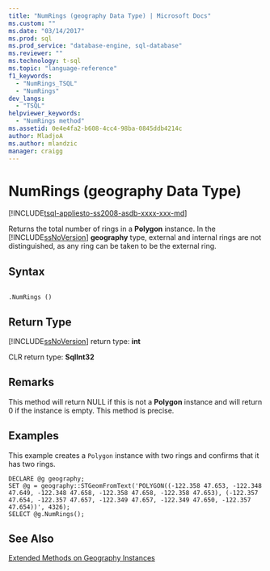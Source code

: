 ```yaml
---
title: "NumRings (geography Data Type) | Microsoft Docs"
ms.custom: ""
ms.date: "03/14/2017"
ms.prod: sql
ms.prod_service: "database-engine, sql-database"
ms.reviewer: ""
ms.technology: t-sql
ms.topic: "language-reference"
f1_keywords: 
  - "NumRings_TSQL"
  - "NumRings"
dev_langs: 
  - "TSQL"
helpviewer_keywords: 
  - "NumRings method"
ms.assetid: 0e4e4fa2-b608-4cc4-98ba-0845ddb4214c
author: MladjoA
ms.author: mlandzic 
manager: craigg
---
```

# NumRings (geography Data Type)
[!INCLUDE[tsql-appliesto-ss2008-asdb-xxxx-xxx-md](../../includes/tsql-appliesto-ss2008-asdb-xxxx-xxx-md.md)]

  Returns the total number of rings in a **Polygon** instance. In the [!INCLUDE[ssNoVersion](../../includes/ssnoversion-md.md)] **geography** type, external and internal rings are not distinguished, as any ring can be taken to be the external ring.  
  
## Syntax  
  
```  
  
.NumRings ()  
```  
  
## Return Type  
 [!INCLUDE[ssNoVersion](../../includes/ssnoversion-md.md)] return type: **int**  
  
 CLR return type: **SqlInt32**  
  
## Remarks  
 This method will return NULL if this is not a **Polygon** instance and will return 0 if the instance is empty. This method is precise.  
  
## Examples  
 This example creates a `Polygon` instance with two rings and confirms that it has two rings.  
  
```  
DECLARE @g geography;  
SET @g = geography::STGeomFromText('POLYGON((-122.358 47.653, -122.348 47.649, -122.348 47.658, -122.358 47.658, -122.358 47.653), (-122.357 47.654, -122.357 47.657, -122.349 47.657, -122.349 47.650, -122.357 47.654))', 4326);  
SELECT @g.NumRings();  
```  
  
## See Also  
 [Extended Methods on Geography Instances](../../t-sql/spatial-geography/extended-methods-on-geography-instances.md)  
  
  
